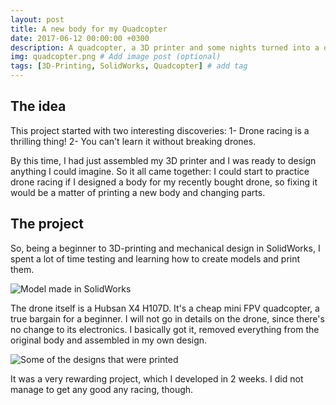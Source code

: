 ```yaml
---
layout: post
title: A new body for my Quadcopter
date: 2017-06-12 00:00:00 +0300
description: A quadcopter, a 3D printer and some nights turned into a original design for a drone body. # Add post description (optional)
img: quadcopter.png # Add image post (optional)
tags: [3D-Printing, SolidWorks, Quadcopter] # add tag
---
```

## The idea
This project started with two interesting discoveries:
1- Drone racing is a thrilling thing!
2- You can't learn it without breaking drones.

By this time, I had just assembled my 3D printer and I was ready to design anything I could imagine. So it all came together: 
I could start to practice drone racing if I designed a body for my recently bought drone, so fixing it would be a matter of 
printing a new body and changing parts.

## The project
So, being a beginner to 3D-printing and mechanical design in SolidWorks, I spent a lot of time testing and learning how to create models and print them.

![Model made in SolidWorks]({{site.baseurl}}/assets/img/quadcopter.jpg)

The drone itself is a Hubsan X4 H107D. It's a cheap mini FPV quadcopter, a true bargain for a beginner. I will not go in 
details on the drone, since there's no change to its electronics. I basically got it, removed everything from the original 
body and assembled in my own design.

![Some of the designs that were printed]({{site.baseurl}}/assets/img/quadcopter-designs.jpg)

It was a very rewarding project, which I developed in 2 weeks. I did not manage to get any good any racing, though.